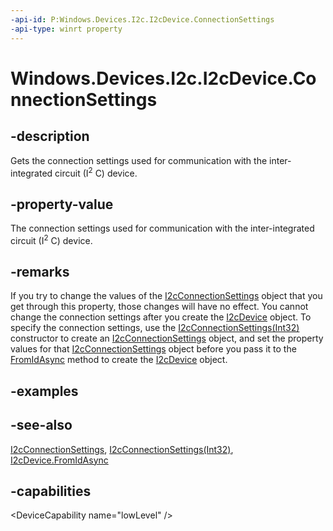 ```yaml
---
-api-id: P:Windows.Devices.I2c.I2cDevice.ConnectionSettings
-api-type: winrt property
---
```


<!-- Property syntax
public Windows.Devices.I2c.I2cConnectionSettings ConnectionSettings { get; }
-->

# Windows.Devices.I2c.I2cDevice.ConnectionSettings

## -description
Gets the connection settings used for communication with the inter-integrated circuit (I<sup>2</sup> C) device.

## -property-value
The connection settings used for communication with the inter-integrated circuit (I<sup>2</sup> C) device.

## -remarks
If you try to change the values of the [I2cConnectionSettings](i2cconnectionsettings.md) object that you get through this property, those changes will have no effect. You cannot change the connection settings after you create the [I2cDevice](i2cdevice.md) object. To specify the connection settings, use the [I2cConnectionSettings(Int32)](i2cconnectionsettings_i2cconnectionsettings_745845612.md) constructor to create an [I2cConnectionSettings](i2cconnectionsettings.md) object, and set the property values for that [I2cConnectionSettings](i2cconnectionsettings.md) object before you pass it to the [FromIdAsync](i2cdevice_fromidasync_1693757112.md) method to create the [I2cDevice](i2cdevice.md) object.

## -examples

## -see-also
[I2cConnectionSettings](i2cconnectionsettings.md), [I2cConnectionSettings(Int32)](i2cconnectionsettings_i2cconnectionsettings_745845612.md), [I2cDevice.FromIdAsync](i2cdevice_fromidasync_1693757112.md)

## -capabilities
&lt;DeviceCapability name="lowLevel" /&gt;
